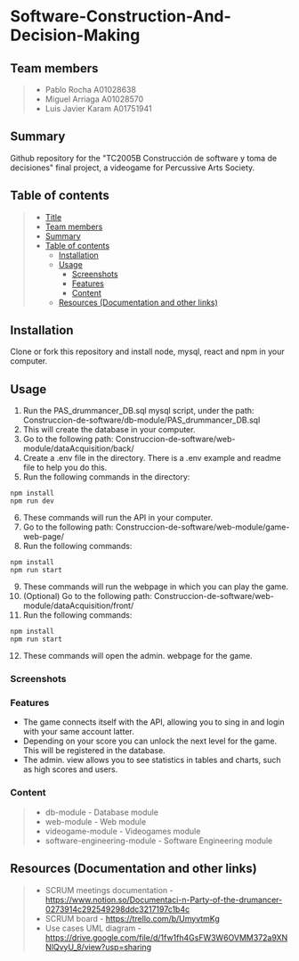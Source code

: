 # Software-Construction-And-Decision-Making

## Team members

> - Pablo Rocha A01028638
> - Miguel Arriaga A01028570
> - Luis Javier Karam A01751941

## Summary

Github repository for the "TC2005B Construcción de software y toma de decisiones" final project, a videogame for Percussive Arts Society.

## Table of contents

> - [Title](#software-construction-and-decision-making)
> - [Team members](#team-members)
> - [Summary](#summary)
> - [Table of contents](#table-of-contents)
>   - [Installation](#installation)
>   - [Usage](#usage)
>     - [Screenshots](#screenshots)
>     - [Features](#features)
>     - [Content](#content)
>   - [Resources (Documentation and other links)](#resources-documentation-and-other-links)

## Installation

Clone or fork this repository and install node, mysql, react and npm in your computer.

## Usage

1. Run the PAS_drummancer_DB.sql mysql script, under the path: Construccion-de-software/db-module/PAS_drummancer_DB.sql 
2. This will create the database in your computer.
3. Go to the following path: Construccion-de-software/web-module/dataAcquisition/back/
4. Create a .env file in the directory. There is a .env example and readme file to help you do this.
5. Run the following commands in the directory:
``` 
npm install
npm run dev
```
6. These commands will run the API in your computer.
7. Go to the following path: Construccion-de-software/web-module/game-web-page/
8. Run the following commands:
``` 
npm install
npm run start
```
9. These commands will run the webpage in which you can play the game.
10. (Optional) Go to the following path: Construccion-de-software/web-module/dataAcquisition/front/
11. Run the following commands:
``` 
npm install
npm run start
```
12. These commands will open the admin. webpage for the game.

### Screenshots

### Features

- The game connects itself with the API, allowing you to sing in and login with your same account latter.
- Depending on your score you can unlock the next level for the game. This will be registered in the database.
- The admin. view allows you to see statistics in tables and charts, such as high scores and users.

### Content

> - db-module - Database module
> - web-module - Web module
> - videogame-module - Videogames module
> - software-engineering-module - Software Engineering module

## Resources (Documentation and other links)

> - SCRUM meetings documentation - https://www.notion.so/Documentaci-n-Party-of-the-drumancer-0273914c292549298ddc3217197c1b4c
> - SCRUM board - https://trello.com/b/UmyvtmKg
> - Use cases UML diagram - https://drive.google.com/file/d/1fw1fh4GsFW3W6OVMM372a9XNNlQvyU_8/view?usp=sharing
